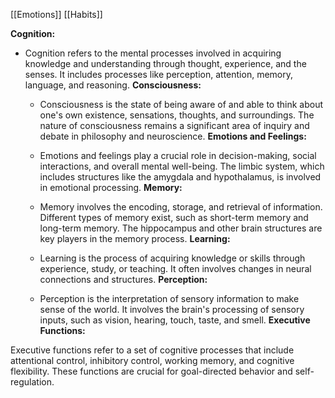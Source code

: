 [[Emotions]]
[[Habits]]

**Cognition:**
	   
- Cognition refers to the mental processes involved in acquiring knowledge and understanding through thought, experience, and the senses. It includes processes like perception, attention, memory, language, and reasoning.
**Consciousness:**
    
    - Consciousness is the state of being aware of and able to think about one's own existence, sensations, thoughts, and surroundings. The nature of consciousness remains a significant area of inquiry and debate in philosophy and neuroscience.
**Emotions and Feelings:**
    
    - Emotions and feelings play a crucial role in decision-making, social interactions, and overall mental well-being. The limbic system, which includes structures like the amygdala and hypothalamus, is involved in emotional processing.
**Memory:**
    
    - Memory involves the encoding, storage, and retrieval of information. Different types of memory exist, such as short-term memory and long-term memory. The hippocampus and other brain structures are key players in the memory process.
**Learning:**
    
    - Learning is the process of acquiring knowledge or skills through experience, study, or teaching. It often involves changes in neural connections and structures.
**Perception:**
    
    - Perception is the interpretation of sensory information to make sense of the world. It involves the brain's processing of sensory inputs, such as vision, hearing, touch, taste, and smell.
**Executive Functions:**
    
 Executive functions refer to a set of cognitive processes that include attentional control, inhibitory control, working memory, and cognitive flexibility. These functions are crucial for goal-directed behavior and self-regulation.